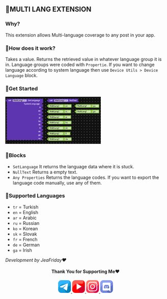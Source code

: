 ## **📌MULTI LANG EXTENSION**

### **Why?**

This extension allows Multi-language coverage to any post in your app. 

### **📌How does it work?**
Takes a value. Returns the retrieved value in whatever language group it is in. Language groups were coded with `Propertie`. If you want to change language according to system language then use `Device Utils > Device Language` block.


### **📌Get Started**

<img src="https://raw.githubusercontent.com/JeaFrid/MultiLang/main/GithubAssets/FullBlock.png" alt="Full Blocks" width="300"/>

### **📌Blocks**

- `SetLanguage` It returns the language data where it is stuck. 
- `NullText` Returns a empty text.
- `Any Properties` Returns the language codes. If you want to export the language code manually, use any of them.

### **📌Supported Languages**
- `tr` = Turkish
- `en` = English
- `ar` = Arabic
- `ru` = Russian
- `ko` = Korean
- `sk` = Slovak
- `fr` = French
- `de` = German
- `ga` = Irish

_Development by JeaFriday❤️_

<h4 align="center"><b>Thank You for Supporting Me❤️</b></h4>
<p align="center"> <a href="https://t.me/kodulardestek" target="_blank"> <img src="https://raw.githubusercontent.com/JeaFrid/LaviniaCode/main/AssetsGlobal/Icons/telegram.png" alt="Telegram" width="40" height="40"/> </a> <a href="https://www.youtube.com/@KirmiziPatika" target="_blank"><img src="https://raw.githubusercontent.com/JeaFrid/LaviniaCode/main/AssetsGlobal/Icons/youtube.png" alt="YouTube" width="40" height="40"/> </a> <a href="https://instagram.com/kirmizipatika.ml" target="_blank"> <img src="https://raw.githubusercontent.com/JeaFrid/LaviniaCode/main/AssetsGlobal/Icons/instagram.png" alt="Instagram" width="40" height="40"/> </a> <a href="https://discord.com/invite/8E4atXXZbn" target="_blank"> <img src="https://raw.githubusercontent.com/JeaFrid/LaviniaCode/main/AssetsGlobal/Icons/discord.png" alt="Discord" width="40" height="40"/> </a></p>
